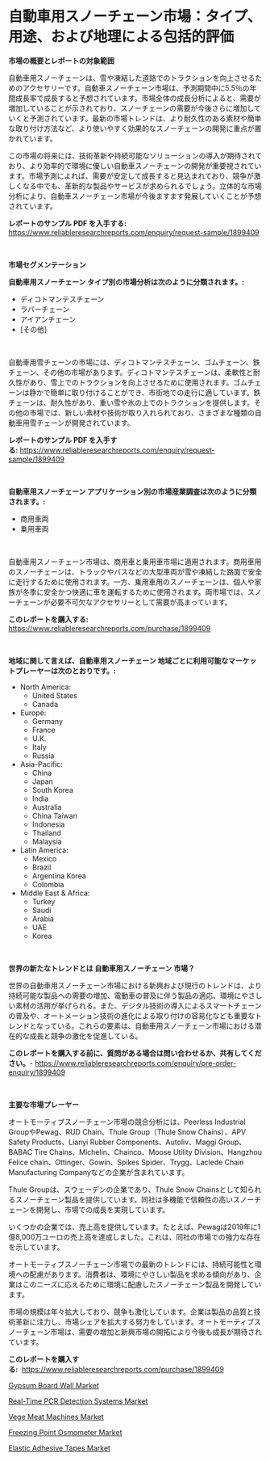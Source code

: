<p><h1>自動車用スノーチェーン市場：タイプ、用途、および地理による包括的評価</h1></p><p><strong>市場の概要とレポートの対象範囲</strong></p>
<p><p>自動車用スノーチェーンは、雪や凍結した道路でのトラクションを向上させるためのアクセサリーです。自動車スノーチェーン市場は、予測期間中に5.5％の年間成長率で成長すると予想されています。市場全体の成長分析によると、需要が増加していることが示されており、スノーチェーンの需要が今後さらに増加していくと予測されています。最新の市場トレンドは、より耐久性のある素材や簡単な取り付け方法など、より使いやすく効果的なスノーチェーンの開発に重点が置かれています。</p><p>この市場の将来には、技術革新や持続可能なソリューションの導入が期待されており、より効率的で環境に優しい自動車スノーチェーンの開発が重要視されています。市場予測によれば、需要が安定して成長すると見込まれており、競争が激しくなる中でも、革新的な製品やサービスが求められるでしょう。立体的な市場分析により、自動車スノーチェーン市場が今後ますます発展していくことが予想されています。</p></p>
<p><strong>レポートのサンプル PDF を入手する:</strong> <a href="https://www.reliableresearchreports.com/enquiry/request-sample/1899409">https://www.reliableresearchreports.com/enquiry/request-sample/1899409</a></p>
<p>&nbsp;</p>
<p><strong>市場セグメンテーション</strong></p>
<p><strong>自動車用スノーチェーン タイプ別の市場分析は次のように分類されます。:</strong></p>
<p><ul><li>ディコトマンテスチェーン</li><li>ラバーチェーン</li><li>アイアンチェーン</li><li>[その他]</li></ul></p>
<p>&nbsp;</p>
<p><p>自動車用雪チェーンの市場には、ディコトマンテスチェーン、ゴムチェーン、鉄チェーン、その他の市場があります。ディコトマンテスチェーンは、柔軟性と耐久性があり、雪上でのトラクションを向上させるために使用されます。ゴムチェーンは静かで簡単に取り付けることができ、市街地での走行に適しています。鉄チェーンは、耐久性があり、重い雪や氷の上でのトラクションを提供します。その他の市場では、新しい素材や技術が取り入れられており、さまざまな種類の自動車用雪チェーンが開発されています。</p></p>
<p><strong>レポートのサンプル PDF を入手する:</strong>&nbsp;<a href="https://www.reliableresearchreports.com/enquiry/request-sample/1899409">https://www.reliableresearchreports.com/enquiry/request-sample/1899409</a></p>
<p>&nbsp;</p>
<p><strong> 自動車用スノーチェーン アプリケーション別の市場産業調査は次のように分類されます。:</strong></p>
<p><ul><li>商用車両</li><li>乗用車両</li></ul></p>
<p>&nbsp;</p>
<p><p>自動車用スノーチェーン市場は、商用車と乗用車市場に適用されます。商用車用のスノーチェーンは、トラックやバスなどの大型車両が雪や凍結した路面で安全に走行するために使用されます。一方、乗用車用のスノーチェーンは、個人や家族が冬季に安全かつ快適に車を運転するために使用されます。両市場では、スノーチェーンが必要不可欠なアクセサリーとして需要が高まっています。</p></p>
<p><strong>このレポートを購入する:</strong>&nbsp; <a href="https://www.reliableresearchreports.com/purchase/1899409">https://www.reliableresearchreports.com/purchase/1899409</a></p>
<p>&nbsp;</p>
<p><strong>地域に関して言えば、自動車用スノーチェーン 地域ごとに利用可能なマーケットプレーヤーは次のとおりです。:</strong></p>
<p><ul>
    <li>
        North America:
        <ul>
            <li>United States</li>
            <li>Canada</li>
        </ul>
    </li>
    <li>
        Europe:
        <ul>
            <li>Germany</li>
            <li>France</li>
            <li>U.K.</li>
            <li>Italy</li>
            <li>Russia</li>
        </ul>
    </li>
    <li>
        Asia-Pacific:
        <ul>
            <li>China</li>
            <li>Japan</li>
            <li>South Korea</li>
            <li>India</li>
            <li>Australia</li>
            <li>China Taiwan</li>
            <li>Indonesia</li>
            <li>Thailand</li>
            <li>Malaysia</li>
        </ul>
    </li>
    <li>
        Latin America:
        <ul>
            <li>Mexico</li>
            <li>Brazil</li>
            <li>Argentina Korea</li>
            <li>Colombia</li>
        </ul>
    </li>
    <li>
        Middle East & Africa:
        <ul>
            <li>Turkey</li>
            <li>Saudi</li>
            <li>Arabia</li>
            <li>UAE</li>
            <li>Korea</li>
        </ul>
    </li>
    </ul></p>
<p>&nbsp;</p>
<p><strong>世界の新たなトレンドとは 自動車用スノーチェーン 市場？</strong></p>
<p><p>世界の自動車用スノーチェーン市場における新興および現行のトレンドは、より持続可能な製品への需要の増加、電動車の普及に伴う製品の適応、環境にやさしい素材の活用が挙げられる。また、デジタル技術の導入によるスマートチェーンの普及や、オートメーション技術の進化による取り付けの容易化なども重要なトレンドとなっている。これらの要素は、自動車用スノーチェーン市場における潜在的な成長と競争の激化を促進している。</p></p>
<p><strong>このレポートを購入する前に、質問がある場合は問い合わせるか、共有してください。</strong>- <a href="https://www.reliableresearchreports.com/enquiry/pre-order-enquiry/1899409">https://www.reliableresearchreports.com/enquiry/pre-order-enquiry/1899409</a></p>
<p>&nbsp;</p>
<p><strong>主要な市場プレーヤー</strong></p>
<p><p>オートモーティブスノーチェーン市場の競合分析には、Peerless Industrial GroupやPewag、RUD Chain、Thule Group（Thule Snow Chains）、APV Safety Products、Lianyi Rubber Components、Autoliv、Maggi Group、BABAC Tire Chains、Michelin、Chainco、Moose Utility Division、Hangzhou Felice chain、Ottinger、Gowin、Spikes Spider、Trygg、Laclede Chain Manufacturing Companyなどの企業が含まれています。</p><p>Thule Groupは、スウェーデンの企業であり、Thule Snow Chainsとして知られるスノーチェーン製品を提供しています。同社は多機能で信頼性の高いスノーチェーンを開発し、市場での成長を実現しています。</p><p>いくつかの企業では、売上高を提供しています。たとえば、Pewagは2019年に1億8,000万ユーロの売上高を達成しました。これは、同社の市場での強力な存在を示しています。</p><p>オートモーティブスノーチェーン市場での最新のトレンドには、持続可能性と環境への配慮があります。消費者は、環境にやさしい製品を求める傾向があり、企業はこのニーズに応えるために環境に配慮したスノーチェーン製品を開発しています。</p><p>市場の規模は年々拡大しており、競争も激化しています。企業は製品の品質と技術革新に注力し、市場シェアを拡大する努力をしています。オートモーティブスノーチェーン市場は、需要の増加と新興市場の開拓により今後も成長が期待されています。</p></p>
<p><strong>このレポートを購入する:</strong>&nbsp;&nbsp;<a href="https://www.reliableresearchreports.com/purchase/1899409">https://www.reliableresearchreports.com/purchase/1899409</a></p>
<p><p><a href="https://view.publitas.com/reportprime-1/gypsum-board-wall-market-size-focuses-on-market-dynamics-in-depth-analysis-and-future-projections-of-its-market-forecasted-for-period-from-2024-to-2031/">Gypsum Board Wall Market</a></p><p><a href="https://circular-yam-9b9.notion.site/Real-Time-PCR-Detection-Systems-Market-Size-Reflecting-a-Forecast-Till-2031-Market-By-Type-By-Appl-2a48e030626d46a5a7bbf999c06c9e9d">Real-Time PCR Detection Systems Market</a></p><p><a href="https://github.com/gamblestampleyjenny50m5sl6/Market-Research-Report-List-1/blob/main/vege-meat-machines-market.md">Vege Meat Machines Market</a></p><p><a href="https://view.publitas.com/reportprime-1/freezing-point-osmometer-market-research-report-provides-thorough-industry-overview-which-offers-an-in-depth-analysis-of-product-trends-and-new-market-divisions/">Freezing Point Osmometer Market</a></p><p><a href="https://github.com/wwwkeltoum/Market-Research-Report-List-2/blob/main/elastic-adhesive-tapes-market.md">Elastic Adhesive Tapes Market</a></p></p>